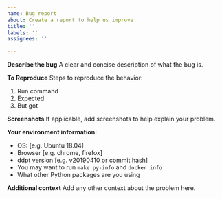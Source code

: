 ```yaml
---
name: Bug report
about: Create a report to help us improve
title: ''
labels: ''
assignees: ''

---
```


**Describe the bug**
A clear and concise description of what the bug is.

**To Reproduce**
Steps to reproduce the behavior:
1. Run command ``` ```
2. Expected ``` ```
3. But got ``` ```

**Screenshots**
If applicable, add screenshots to help explain your problem.

**Your environment information:**
 - OS: [e.g. Ubuntu 18.04]
 - Browser [e.g. chrome, firefox]
 - ddpt version [e.g. v20190410 or commit hash]
 - You may want to run `make py-info` and `docker info`
 - What other Python packages are you using

**Additional context**
Add any other context about the problem here.
